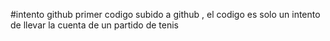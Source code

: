 #intento github
primer codigo subido a github , el codigo es solo un intento de llevar la cuenta de un partido de tenis

